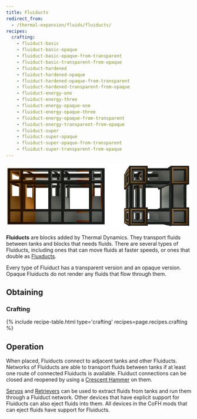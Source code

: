 ```yaml
---
title: Fluiducts
redirect_from:
  - /thermal-expansion/fluids/fluiducts/
recipes:
  crafting:
    - fluiduct-basic
    - fluiduct-basic-opaque
    - fluiduct-basic-opaque-from-transparent
    - fluiduct-basic-transparent-from-opaque
    - fluiduct-hardened
    - fluiduct-hardened-opaque
    - fluiduct-hardened-opaque-from-transparent
    - fluiduct-hardened-transparent-from-opaque
    - fluiduct-energy-one
    - fluiduct-energy-three
    - fluiduct-energy-opaque-one
    - fluiduct-energy-opaque-three
    - fluiduct-energy-opaque-from-transparent
    - fluiduct-energy-transparent-from-opaque
    - fluiduct-super
    - fluiduct-super-opaque
    - fluiduct-super-opaque-from-transparent
    - fluiduct-super-transparent-from-opaque
---
```


![](/assets/images/thermal-dynamics/fluiducts.png "Regular, Hardened, Signalum-Plated and Super-Laminar")

**Fluiducts** are blocks added by Thermal Dynamics. They transport fluids between tanks and blocks that needs fluids. There are several types of Fluiducts, including ones that can move fluids at faster speeds, or ones that double as [Fluxducts](/docs/thermal-dynamics/ducts/fluxducts/).

Every type of Fluiduct has a transparent version and an opaque version. Opaque Fluiducts do not render any fluids that flow through them.

Obtaining
---------

### Crafting
{% include recipe-table.html type='crafting' recipes=page.recipes.crafting %}


## Operation

When placed, Fluiducts connect to adjacent tanks and other Fluiducts. Networks of Fluiducts are able to transport fluids between tanks if at least one route of connected Fluiducts is available. Fluiduct connections can be closed and reopened by using a [Crescent Hammer](/docs/thermal-expansion/tools/crescent-hammer/) on them.

[Servos](/docs/thermal-dynamics/duct-attachments/servos/) and [Retrievers](/docs/thermal-dynamics/duct-attachments/retrievers/) can be used to extract fluids from tanks and run them through a Fluiduct network. Other devices that have explicit support for Fluiducts can also eject fluids into them. All devices in the CoFH mods that can eject fluids have support for Fluiducts.

